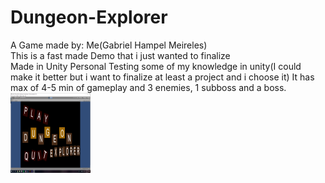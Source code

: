 # Dungeon-Explorer
A Game made by: Me(Gabriel Hampel Meireles)
<br>This is a fast made Demo that i just wanted to finalize</br>
Made in Unity Personal
Testing some of my knowledge in unity(I could make it better but i want to finalize at least a project and i choose it)
It has max of 4-5 min of gameplay and 3 enemies, 1 subboss and a boss.
<img src="https://github.com/Obleynixx/Dungeon-Explorer/blob/master/DE.png" alt="Dungeon_ExplorerSCS" width="128" height="128">


